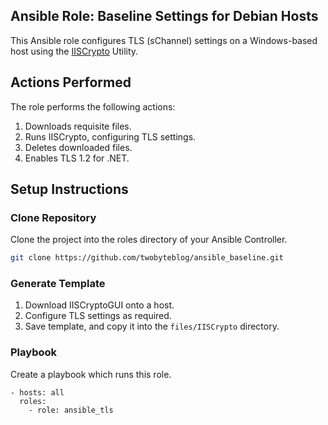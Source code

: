 ## Ansible Role: Baseline Settings for Debian Hosts

This Ansible role configures TLS (sChannel) settings on a Windows-based host using the [IISCrypto](https://www.nartac.com/Products/IISCrypto) Utility.

## Actions Performed

The role performs the following actions:

1. Downloads requisite files.
2. Runs IISCrypto, configuring TLS settings.
3. Deletes downloaded files.
4. Enables TLS 1.2 for .NET.

## Setup Instructions

### Clone Repository

Clone the project into the roles directory of your Ansible Controller.

```bash
git clone https://github.com/twobyteblog/ansible_baseline.git
```

### Generate Template

1. Download IISCryptoGUI onto a host.
2. Configure TLS settings as required.
3. Save template, and copy it into the ```files/IISCrypto``` directory.

### Playbook

Create a playbook which runs this role.

```
- hosts: all
  roles:
    - role: ansible_tls
```